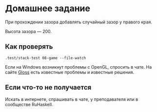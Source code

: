 # Домашнее задание

При прохождении зазора добавлять случайный зазор у правого края.

Высота зазора — 200.

## Как проверять

    .test/stack-test 08-game --file-watch

Если на Windows возникнут проблемы с OpenGL, спросить в чате. На сайте [Gloss](http://gloss.ouroborus.net/) есть известные проблемы и известные решения.

## Если что-то не получается

Искать в интернете, спрашивать в чате, у преподавателя или в сообществе RuHaskell.
